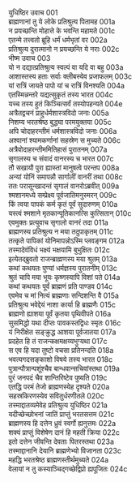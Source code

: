 युधिष्ठिर उवाच	001  
ब्राह्मणानां तु ये लोके प्रतिश्रुत्य पितामह	001a  
न प्रयच्छन्ति मोहात्ते के भवन्ति महामते	001c  
एतन्मे तत्त्वतो ब्रूहि धर्मं धर्मभृतां वर	002a  
प्रतिश्रुत्य दुरात्मानो न प्रयच्छन्ति ये नराः	002c  
भीष्म उवाच	003  
यो न दद्यात्प्रतिश्रुत्य स्वल्पं वा यदि वा बहु	003a  
आशास्तस्य हताः सर्वाः क्लीबस्येव प्रजाफलम्	003c  
यां रात्रिं जायते पापो यां च रात्रिं विनश्यति	004a  
एतस्मिन्नन्तरे यद्यत्सुकृतं तस्य भारत	004c  
यच्च तस्य हुतं किञ्चित्सर्वं तस्योपहन्यते	004e  
अत्रैतद्वचनं प्राहुर्धर्मशास्त्रविदो जनाः	005a  
निशम्य भरतश्रेष्ठ बुद्ध्या परमयुक्तया	005c  
अपि चोदाहरन्तीमं धर्मशास्त्रविदो जनाः	006a  
अश्वानां श्यामकर्णानां सहस्रेण स मुच्यते	006c  
अत्रैवोदाहरन्तीममितिहासं पुरातनम्	007a  
सृगालस्य च संवादं वानरस्य च भारत	007c  
तौ सखायौ पुरा ह्यास्तां मानुषत्वे परन्तप	008a  
अन्यां योनिं समापन्नौ सार्गालीं वानरीं तथा	008c  
ततः परासून्खादन्तं सृगालं वानरोऽब्रवीत्	009a  
श्मशानमध्ये सम्प्रेक्ष्य पूर्वजातिमनुस्मरन्	009c  
किं त्वया पापकं कर्म कृतं पूर्वं सुदारुणम्	010a  
यस्त्वं श्मशाने मृतकान्पूतिकानत्सि कुत्सितान्	010c  
एवमुक्तः प्रत्युवाच सृगालो वानरं तदा	011a  
ब्राह्मणस्य प्रतिश्रुत्य न मया तदुपाकृतम्	011c  
तत्कृते पापिकां योनिमापन्नोऽस्मि प्लवङ्गम	012a  
तस्मादेवंविधं भक्ष्यं भक्षयामि बुभुक्षितः	012c  
इत्येतद्ब्रुवतो राजन्ब्राह्मणस्य मया श्रुतम्	013a  
कथां कथयतः पुण्यां धर्मज्ञस्य पुरातनीम्	013c  
श्रुतं चापि मया भूयः कृष्णस्यापि विशां पते	014a  
कथां कथयतः पूर्वं ब्राह्मणं प्रति पाण्डव	014c  
एवमेव च मां नित्यं ब्राह्मणाः सन्दिशन्ति वै	015a  
प्रतिश्रुत्य भवेद्देयं नाशा कार्या हि ब्राह्मणैः	015c  
ब्राह्मणो ह्याशया पूर्वं कृतया पृथिवीपते	016a  
सुसमिद्धो यथा दीप्तः पावकस्तद्विधः स्मृतः	016c  
यं निरीक्षेत सङ्क्रुद्ध आशया पूर्वजातया	017a  
प्रदहेत हि तं राजन्कक्षमक्षय्यभुग्यथा	017c  
स एव हि यदा तुष्टो वचसा प्रतिनन्दति	018a  
भवत्यगदसङ्काशो विषये तस्य भारत	018c  
पुत्रान्पौत्रान्पशूंश्चैव बान्धवान्सचिवांस्तथा	019a  
पुरं जनपदं चैव शान्तिरिष्टेव पुष्यति	019c  
एतद्धि परमं तेजो ब्राह्मणस्येह दृश्यते	020a  
सहस्रकिरणस्येव सवितुर्धरणीतले	020c  
तस्माद्दातव्यमेवेह प्रतिश्रुत्य युधिष्ठिर	021a  
यदीच्छेच्छोभनां जातिं प्राप्तुं भरतसत्तम	021c  
ब्राह्मणस्य हि दत्तेन ध्रुवं स्वर्गो ह्यनुत्तमः	022a  
शक्यं प्राप्तुं विशेषेण दानं हि महती क्रिया	022c  
इतो दत्तेन जीवन्ति देवताः पितरस्तथा	023a  
तस्माद्दानानि देयानि ब्राह्मणेभ्यो विजानता	023c  
महद्धि भरतश्रेष्ठ ब्राह्मणस्तीर्थमुच्यते	024a  
वेलायां न तु कस्याञ्चिद्गच्छेद्विप्रो ह्यपूजितः	024c  
